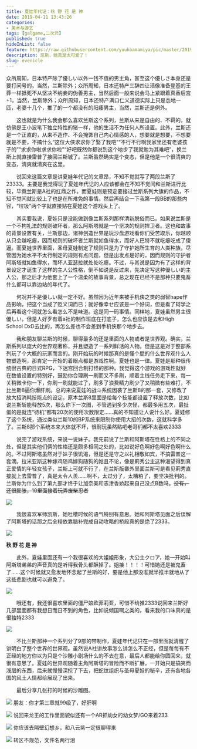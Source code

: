 ```yaml
---
title: 夏娃年代记：秋 野 花 是 神
date: 2019-04-11 13:43:26
categories:
- 美术与游艺
tags: [galgame,二次元]
published: true
hideInList: false
feature: https://raw.githubusercontent.com/yuukoamamiya/pic/master/20190508134455.png
description: 凯斯，她真是太可爱了！
slug: evenicle
---
```


众所周知，日本特产除了優しい以外一钱不值的男主角，甚至这个優しさ本身还是要打问号的，当然，兰斯除外；众所周知，日本还特产三辞四让活像准备登基的王莽一样抵死不从坚决不纳妾的伪善男主，当然后面一般来说会马上紧跟着真香后宫+1，当然，兰斯除外；众所周知，日本还特产满口仁义道德实际上只是怂地一匹，老婆十几个，推了的一个都没有的阳痿男主，当然，兰斯还是例外。

　　这也就是为什么我会那么喜欢兰斯这个系列，兰斯从来是自由的、不羁的，就仿佛是王小波笔下独立特性的猪一样，他的生活不为任何人所设置。此外，兰斯还是一个正直的，从来不造作、不会掩饰自己内心情感的人，想要就是想要，不想要就是不要，不搞什么“这位大侠求求你了娶了我吧”“不行不行啊我家里还有老婆孩子的”“求求你啦求求你啦”“好吧既然你都说到这个地步了我就勉为其难吧”，换兰斯上就直接雷普了接回兰斯城了。兰斯虽然确实是个变态，但是他是一个很清爽的变态，清爽就清爽在这里。

　　说回来这篇文章是讲夏娃年代记的文章昂，不知不觉就写了两段兰斯了23333。主要是我觉得玩了夏娃年代记的人应该都会在不知不觉间和兰斯进行比较，毕竟兰斯是A社的扛鼎之作，而夏娃则是预定要接过兰斯系列大旗的作品，不知不觉间就比较上了也是在所难免的事情。然后再结合一下我第一段BB的那些内容，“垃圾”两个字就直接贴在夏娃这个游戏头上了。

　　其实要我说，夏娃只是没能做到像兰斯系列那样清新脱俗而已。如果说兰斯是一个不拘礼法的规则破坏者，那么阿斯塔就是一个坚决的规则捍卫者。这也和故事的背景设置有关，兰斯那边，诸神创造世界是玩沙盘游戏看你们受苦取乐，你越顺从只会越吃瘪，因而规则的破坏者兰斯就如鱼得水，而好人巴特不就吃瘪吃成了傻逼。而夏娃世界里面，圣母夏娃制定了规则只是为了守护她所生育的人类种族，尽管因为她水平不太行制定的规则有点问题，但是出发点是好的，因而规则的守护者阿斯塔就如鱼得水，而坏人亚瑟拉就处处吃瘪。不过，与其说是因为有了这样的背景设定才诞生了这样的主人公性格，倒不如说是反过来，先决定写这种優しい的主人公，那之后才为他套上了一个温柔的故事背景，总之现在已经不是那种只要鬼畜什么都可以靠边站的年代了。

　　何况并不是優しい就一定不好。虽然因为近年来被手机侠之类的弱智hape作品影响，把这个当成了贬义词而已；就好像幸せ应该是一个好词，但是看了珂学之后再看这个词就怎么看怎么不是味道。这是同一码事情。同样地，夏娃虽然男主很優しい，但是人好歹有着a社的制作班底在打底子，怎么也应该是去和High School DxD去比的，再怎么差也不会差到手机侠那个地步去。

　　我和朋友聊兰斯的时候，聊得最多的还是里面的人物或者是世界观。确实，兰斯系列以庞大的世界观著称，并且塑造了一系列鲜活的人物。但是这是对于整部系列玩了个大概的玩家而言的。刚开始玩的时候那真的是懂个屁的什么世界观什么人物塑造啊，那肯定一开始的着眼点都是游戏性啊。夏娃也是一律。夏娃是那种很传统很古典的日式RPG，下迷宫回合制打怪的那种。我觉得这个游戏的游戏性就好在数值设置的特别好，鼓励你合理刷一刷而又不多刷，顺着主线任务走下来，每一关稍微卡你一下，你刷一刷就能过了，刷多了浪费精力刷少了又稍微有些难打，不比兰斯8逼你爆肝刷。总的来说夏娃的战斗系统因袭了兰斯8的那一套，又修改了放大招消耗技能点的设定。原本兰斯8里面是给每个技能都设置了释放次数，比如说兰斯斩能释放5次，那么你下一次图，不管遇到多少次怪，都最多用五次，最扯蛋的是就连“待机”都有20次的使用次数限定……真的不知道让人说什么好。夏娃修了这个系统，通过类似兰斯10的BP系统来限制你使用大招的次数，这就科学多了。兰斯8那个系统本来大体就不坏，很耐玩~~虽然贴吧老哥们都不太喜欢2333~~

　　说完了游戏系统，来说一说妹子。我先前说了兰斯和阿斯塔在性格上的不同之处，但是其实他们俩的性格还是颇多相同之处的，比如说好色啊好色啊好色啊什么的。不过阿斯塔虽然对于妹子很饥渴，但是还是守之以礼相敬如宾，不搞雷普这一套滴。拉米亚斯这种嫁鸡随鸡嫁狗随狗的姑且不论，像是莉秀公主这种渴望得到真正爱情的年轻女孩子，兰斯上可就不行了，在兰斯版番外里面兰斯可是看见莉秀直接就上去雷普了，真是太令人羡……啊不，太过分了，太糟粕了，要坚决批判的。兰斯你为什么到了第九部才终于让加奈美和志津香娇起来自己没点B数吗。~~没有，还很膨胀，10里面接着玩弄废柴忍者~~
	
![](https://raw.githubusercontent.com/yuukoamamiya/pic/master/20190508134417.png)

　　我很喜欢军师凯斯，她吐槽时候的语气特别有意思。她和阿斯塔见面之后误解了阿斯塔的话那之后全程依靠脑补完成自动攻略的桥段真的是绝了2333。
	
![](https://raw.githubusercontent.com/yuukoamamiya/pic/master/20190508134455.png)

**秋 野 花 是 神**

　　此外，夏娃里面还有一个我很喜欢的大姐姐形象，大公主クロア，她一开始叫阿斯塔弟弟的声音真的是听得我骨头都酥掉了。姐接！！！！可惜她还是被鬼畜了……这个时候就又愈发地怀念起了兰斯的好，要是他上那没准就半推半就地从了这些悲剧也就可以避免了。

![](https://raw.githubusercontent.com/yuukoamamiya/pic/master/20190508181139.png)

　　哦还有，我还很喜欢里面的僵尸娘欧菲莉亚，可惜不给推2333说回来兰斯好几部里面都有我想日而日不到的角色，比如说倾国啊之类的，看来我的口味真的是很独特2333
	
![](https://raw.githubusercontent.com/yuukoamamiya/pic/master/20190508134605.png)

　　不比兰斯那种一个系列分了9部的带制作，夏娃年代记只在一部里面就清醒了讲明白了整个世界的世界观。虽然说A社讲故事怎么讲怎么不正经，但是每每有不正经的地方你以为只是个沙雕小剧场什么的不去在意，最后人都能给你圆回来，就很有意思了。夏娃的世界观随着主角阿斯塔的冒险而不断扩展，一开始只是搞笑而浅层的东西，后来就慢慢深挖了下去，把蛇纹组织与圣母夏娃的秘辛，还有各地各国的风土人情都给展现了出来。

　　最后分享几张打的时候的沙雕图。
	
![](https://raw.githubusercontent.com/yuukoamamiya/pic/master/20190508181223.png)
朋友：你才第三章就99级了，好肝啊

![](https://raw.githubusercontent.com/yuukoamamiya/pic/master/20190508181359.png)
说回来龙王的工作里面貌似还有一个AR抓幼女的幼女梦/GO来着233

![](https://raw.githubusercontent.com/yuukoamamiya/pic/master/20190508181444.png)
你应该去隔壁幻想乡，和八云紫一定很聊得来

![](https://raw.githubusercontent.com/yuukoamamiya/pic/master/20190508181512.png)
转区不规范，文件名两行泪
